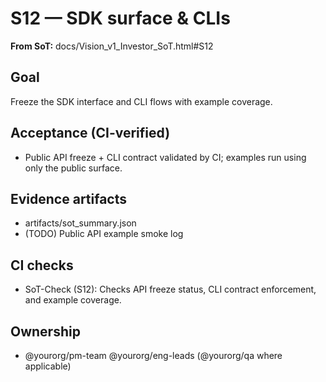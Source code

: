 # S12 — SDK surface & CLIs

**From SoT:** docs/Vision_v1_Investor_SoT.html#S12

## Goal
Freeze the SDK interface and CLI flows with example coverage.

## Acceptance (CI-verified)
- Public API freeze + CLI contract validated by CI; examples run using only the public surface.

## Evidence artifacts
- artifacts/sot_summary.json
- (TODO) Public API example smoke log

## CI checks
- SoT-Check (S12): Checks API freeze status, CLI contract enforcement, and example coverage.

## Ownership
- @yourorg/pm-team @yourorg/eng-leads (@yourorg/qa where applicable)
